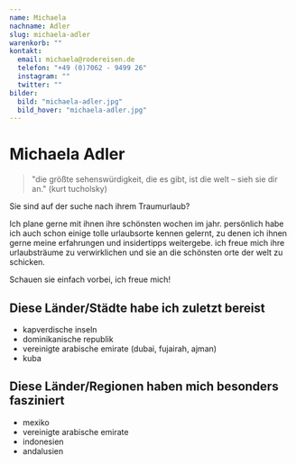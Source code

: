 ```yaml
---
name: Michaela
nachname: Adler
slug: michaela-adler
warenkorb: ""
kontakt:
  email: michaela@rodereisen.de
  telefon: "+49 (0)7062 - 9499 26"
  instagram: ""
  twitter: ""
bilder:
  bild: "michaela-adler.jpg"
  bild_hover: "michaela-adler.jpg"
---
```


# Michaela Adler

> "die größte sehenswürdigkeit, die es gibt, ist die welt – sieh sie dir an." (kurt tucholsky)

Sie sind auf der suche nach ihrem Traumurlaub?

Ich plane gerne mit ihnen ihre schönsten wochen im jahr. persönlich habe ich auch schon einige tolle urlaubsorte kennen gelernt, zu denen ich ihnen gerne meine erfahrungen und insidertipps weitergebe. ich freue mich ihre urlaubsträume zu verwirklichen und sie an die schönsten orte der welt zu schicken.

Schauen sie einfach vorbei, ich freue mich!

## Diese Länder/Städte habe ich zuletzt bereist

- kapverdische inseln
- dominikanische republik
- vereinigte arabische emirate (dubai, fujairah, ajman)
- kuba

## Diese Länder/Regionen haben mich besonders fasziniert

- mexiko
- vereinigte arabische emirate
- indonesien
- andalusien
